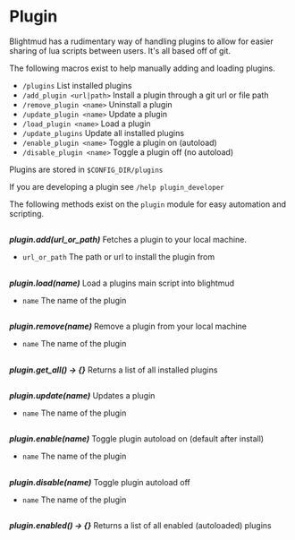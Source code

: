 # Plugin

Blightmud has a rudimentary way of handling plugins to allow for easier sharing
of lua scripts between users. It's all based off of git.

The following macros exist to help manually adding and loading plugins.

- `/plugins`                    List installed plugins
- `/add_plugin <url|path>`      Install a plugin through a git url or file path
- `/remove_plugin <name>`       Uninstall a plugin
- `/update_plugin <name>`       Update a plugin
- `/load_plugin <name>`         Load a plugin
- `/update_plugins`             Update all installed plugins
- `/enable_plugin <name>`       Toggle a plugin on (autoload)
- `/disable_plugin <name>`      Toggle a plugin off (no autoload)

Plugins are stored in `$CONFIG_DIR/plugins`

If you are developing a plugin see `/help plugin_developer`

The following methods exist on the `plugin` module for easy automation and
scripting.

##

***plugin.add(url_or_path)***
Fetches a plugin to your local machine.

- `url_or_path`     The path or url to install the plugin from

##

***plugin.load(name)***
Load a plugins main script into blightmud

- `name`    The name of the plugin

##

***plugin.remove(name)***
Remove a plugin from your local machine

- `name`    The name of the plugin

##

***plugin.get_all() -> {}***
Returns a list of all installed plugins

##

***plugin.update(name)***
Updates a plugin

- `name`    The name of the plugin

##

***plugin.enable(name)***
Toggle plugin autoload on (default after install)

- `name`    The name of the plugin

##

***plugin.disable(name)***
Toggle plugin autoload off

- `name`    The name of the plugin

##

***plugin.enabled() -> {}***
Returns a list of all enabled (autoloaded) plugins
